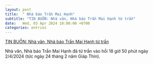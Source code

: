 ```yaml
---
layout: post
title:  " Nhà báo Trần Mai Hạnh"
subtitle: "TIN BUỒN: Nhà văn, Nhà báo Trần Mai Hạnh từ trần"
date:   Wed, 03 Apr 2024 10:00:00 +0700
categories: entries
---
```

[TIN BUỒN: Nhà văn, Nhà báo Trần Mai Hạnh từ trần](https://baotintuc.vn/thoi-su/tin-buon-nha-van-nha-bao-tran-mai-hanh-tu-tran-20240403182451133.htm)

Nhà văn, Nhà báo Trần Mai Hạnh đã từ trần vào hồi 18 giờ 50 phút ngày 2/4/2024 (tức ngày 24 tháng 2 năm Giáp Thìn).

